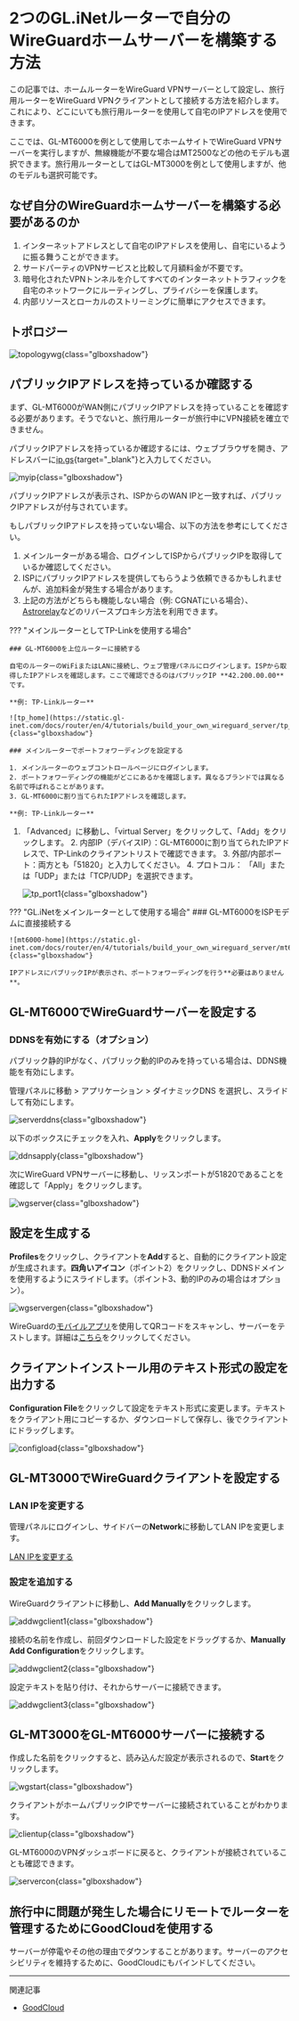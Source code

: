 # 2つのGL.iNetルーターで自分のWireGuardホームサーバーを構築する方法

この記事では、ホームルーターをWireGuard VPNサーバーとして設定し、旅行用ルーターをWireGuard VPNクライアントとして接続する方法を紹介します。これにより、どこにいても旅行用ルーターを使用して自宅のIPアドレスを使用できます。

ここでは、GL-MT6000を例として使用してホームサイトでWireGuard VPNサーバーを実行しますが、無線機能が不要な場合はMT2500などの他のモデルも選択できます。旅行用ルーターとしてはGL-MT3000を例として使用しますが、他のモデルも選択可能です。

## なぜ自分のWireGuardホームサーバーを構築する必要があるのか

1. インターネットアドレスとして自宅のIPアドレスを使用し、自宅にいるように振る舞うことができます。
2. サードパーティのVPNサービスと比較して月額料金が不要です。
3. 暗号化されたVPNトンネルを介してすべてのインターネットトラフィックを自宅のネットワークにルーティングし、プライバシーを保護します。
4. 内部リソースとローカルのストリーミングに簡単にアクセスできます。

## トポロジー

![topologywg](https://static.gl-inet.com/docs/router/en/4/tutorials/build_your_own_wireguard_server/topologywg.jpg){class="glboxshadow"}

## パブリックIPアドレスを持っているか確認する

まず、GL-MT6000がWAN側にパブリックIPアドレスを持っていることを確認する必要があります。そうでないと、旅行用ルーターが旅行中にVPN接続を確立できません。

パブリックIPアドレスを持っているか確認するには、ウェブブラウザを開き、アドレスバーに[ip.gs](https://ip.gs){target="_blank"}と入力してください。

![myip](https://static.gl-inet.com/docs/router/en/4/tutorials/build_your_own_wireguard_server/myip.jpg){class="glboxshadow"}

パブリックIPアドレスが表示され、ISPからのWAN IPと一致すれば、パブリックIPアドレスが付与されています。

もしパブリックIPアドレスを持っていない場合、以下の方法を参考にしてください。

1. メインルーターがある場合、ログインしてISPからパブリックIPを取得しているか確認してください。
2. ISPにパブリックIPアドレスを提供してもらうよう依頼できるかもしれませんが、追加料金が発生する場合があります。
3. 上記の方法がどちらも機能しない場合（例: CGNATにいる場合）、[Astrorelay](how_to_set_up_wireguard_server_via_astrorelay.md)などのリバースプロキシ方法を利用できます。

??? "メインルーターとしてTP-Linkを使用する場合"

    ### GL-MT6000を上位ルーターに接続する

    自宅のルーターのWiFiまたはLANに接続し、ウェブ管理パネルにログインします。ISPから取得したIPアドレスを確認します。ここで確認できるのはパブリックIP **42.200.00.00**です。

    **例: TP-Linkルーター**

    ![tp_home](https://static.gl-inet.com/docs/router/en/4/tutorials/build_your_own_wireguard_server/tp_home.jpg){class="glboxshadow"}

    ### メインルーターでポートフォワーディングを設定する

    1. メインルーターのウェブコントロールページにログインします。
    2. ポートフォワーディングの機能がどこにあるかを確認します。異なるブランドでは異なる名前で呼ばれることがあります。
    3. GL-MT6000に割り当てられたIPアドレスを確認します。

    **例: TP-Linkルーター**
1. 「Advanced」に移動し、「virtual Server」をクリックして、「Add」をクリックします。
    2. 内部IP（デバイスIP）：GL-MT6000に割り当てられたIPアドレスで、TP-Linkのクライアントリストで確認できます。
    3. 外部/内部ポート：両方とも「51820」と入力してください。
    4. プロトコル： 「All」または「UDP」または「TCP/UDP」を選択できます。

    ![tp_port1](https://static.gl-inet.com/docs/router/en/4/tutorials/build_your_own_wireguard_server/tp_port1.jpg){class="glboxshadow"}

??? "GL.iNetをメインルーターとして使用する場合"
    ### GL-MT6000をISPモデムに直接接続する

    ![mt6000-home](https://static.gl-inet.com/docs/router/en/4/tutorials/build_your_own_wireguard_server/mt6000_home.jpg){class="glboxshadow"}

    IPアドレスにパブリックIPが表示され、ポートフォワーディングを行う**必要はありません**。

## GL-MT6000でWireGuardサーバーを設定する

### DDNSを有効にする（オプション）

パブリック静的IPがなく、パブリック動的IPのみを持っている場合は、DDNS機能を有効にします。

管理パネルに移動 > アプリケーション > ダイナミックDNS を選択し、スライドして有効にします。

![serverddns](https://static.gl-inet.com/docs/router/en/4/tutorials/build_your_own_wireguard_server/serverddns.jpg){class="glboxshadow"}

以下のボックスにチェックを入れ、**Apply**をクリックします。

![ddnsapply](https://static.gl-inet.com/docs/router/en/4/tutorials/build_your_own_wireguard_server/ddnsapply.jpg){class="glboxshadow"}

次にWireGuard VPNサーバーに移動し、リッスンポートが51820であることを確認して「Apply」をクリックします。

![wgserver](https://static.gl-inet.com/docs/router/en/4/tutorials/build_your_own_wireguard_server/wgsever.jpg){class="glboxshadow"}

## 設定を生成する

**Profiles**をクリックし、クライアントを**Add**すると、自動的にクライアント設定が生成されます。**四角いアイコン**（ポイント2）をクリックし、DDNSドメインを使用するようにスライドします。（ポイント3、動的IPのみの場合はオプション）。

![wgservergen](https://static.gl-inet.com/docs/router/en/4/tutorials/build_your_own_wireguard_server/wgconfiggen.jpg){class="glboxshadow"}

WireGuardの[モバイルアプリ](https://www.wireguard.com/install/)を使用してQRコードをスキャンし、サーバーをテストします。詳細は[こちら](../interface_guide/wireguard_server.md/#to-check-if-wireguard-server-is-working-properly)をクリックしてください。

## クライアントインストール用のテキスト形式の設定を出力する

**Configuration File**をクリックして設定をテキスト形式に変更します。テキストをクライアント用にコピーするか、ダウンロードして保存し、後でクライアントにドラッグします。

![configload](https://static.gl-inet.com/docs/router/en/4/tutorials/build_your_own_wireguard_server/configload.jpg){class="glboxshadow"}

## GL-MT3000でWireGuardクライアントを設定する

### LAN IPを変更する
管理パネルにログインし、サイドバーの**Network**に移動してLAN IPを変更します。

[LAN IPを変更する](../interface_guide/lan.md)

### 設定を追加する

WireGuardクライアントに移動し、**Add Manually**をクリックします。

![addwgclient1](https://static.gl-inet.com/docs/router/en/4/tutorials/build_your_own_wireguard_server/addwgclient1.jpg){class="glboxshadow"}

接続の名前を作成し、前回ダウンロードした設定をドラッグするか、**Manually Add Configuration**をクリックします。

![addwgclient2](https://static.gl-inet.com/docs/router/en/4/tutorials/build_your_own_wireguard_server/addwgclient2.jpg){class="glboxshadow"}

設定テキストを貼り付け、それからサーバーに接続できます。

![addwgclient3](https://static.gl-inet.com/docs/router/en/4/tutorials/build_your_own_wireguard_server/addwgclient3.jpg){class="glboxshadow"}

## GL-MT3000をGL-MT6000サーバーに接続する

作成した名前をクリックすると、読み込んだ設定が表示されるので、**Start**をクリックします。

![wgstart](https://static.gl-inet.com/docs/router/en/4/tutorials/build_your_own_wireguard_server/wgstart.jpg){class="glboxshadow"}

クライアントがホームパブリックIPでサーバーに接続されていることがわかります。

![clientup](https://static.gl-inet.com/docs/router/en/4/tutorials/build_your_own_wireguard_server/wgclientup.jpg){class="glboxshadow"}

GL-MT6000のVPNダッシュボードに戻ると、クライアントが接続されていることも確認できます。

![servercon](https://static.gl-inet.com/docs/router/en/4/tutorials/build_your_own_wireguard_server/wgservercon.jpg){class="glboxshadow"}

## 旅行中に問題が発生した場合にリモートでルーターを管理するためにGoodCloudを使用する

サーバーが停電やその他の理由でダウンすることがあります。サーバーのアクセシビリティを維持するために、GoodCloudにもバインドしてください。

---

関連記事

- [GoodCloud](../interface_guide/cloud.md)